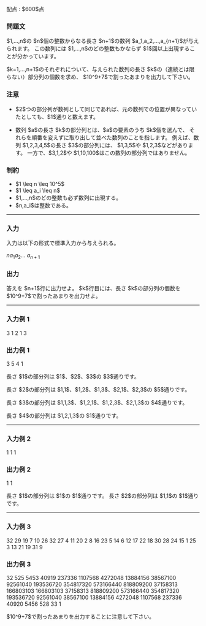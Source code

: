 
<div>

<span>

<span>

<p>
配点 : $600$点
</p>

<div>

<section>

### **問題文**

<p>
$1,...,n$の $n$個の整数からなる長さ $n+1$の数列 $a_1,a_2,...,a_{n+1}$が与えられます。
この数列には $1,...,n$のどの整数もかならず $1$回以上出現することが分かっています。
</p>

<p>
$k=1,...,n+1$のそれぞれについて、与えられた数列の長さ $k$の（連続とは限らない）部分列の個数を求め、
$10^9+7$で割ったあまりを出力して下さい。
</p>

</section>

</div>

<div>

<section>

### **注意**

<ul>

<li>

<p>
$2$つの部分列が数列として同じであれば、元の数列での位置が異なっていたとしても、$1$通りと数えます。
</p>

</li>

<li>

<p>
数列 $a$の長さ $k$の部分列とは、$a$の要素のうち $k$個を選んで、
それらを順番を変えずに取り出して並べた数列のことを指します。
例えば、数列 $1,2,3,4,5$の長さ $3$の部分列には、 $1,3,5$や $1,2,3$などがあります。
一方で、$3,1,2$や $1,10,100$はこの数列の部分列ではありません。
</p>

</li>

</ul>

</section>

</div>

<div>

<section>

### **制約**

<ul>

<li>
$1 \leq n \leq 10^5$
</li>

<li>
$1 \leq a_i \leq n$
</li>

<li>
$1,...,n$のどの整数も必ず数列に出現する。
</li>

<li>
$n,a_i$は整数である。
</li>

</ul>

</section>

</div>

---

<div>

<div>

<section>

### **入力**

<p>
入力は以下の形式で標準入力から与えられる。
</p>

<div>

$n$$a_1$$a_2$... $a_{n+1}$
</div>

</section>

</div>

<div>

<section>

### **出力**

<p>
答えを $n+1$行に出力せよ。
$k$行目には、長さ $k$の部分列の個数を $10^9+7$で割ったあまりを出力せよ。
</p>

</section>

</div>

</div>

---

<div>

<section>

### **入力例 1**

<div>

3
1 2 1 3

</div>

</section>

</div>

<div>

<section>

### **出力例 1**

<div>

3
5
4
1

</div>

<p>
長さ $1$の部分列は $1$、$2$、$3$の $3$通りです。
</p>

<p>
長さ $2$の部分列は $1,1$、$1,2$、$1,3$、$2,1$、$2,3$の $5$通りです。
</p>

<p>
長さ $3$の部分列は $1,1,3$、$1,2,1$、$1,2,3$、$2,1,3$の $4$通りです。
</p>

<p>
長さ $4$の部分列は $1,2,1,3$の $1$通りです。
</p>

</section>

</div>

---

<div>

<section>

### **入力例 2**

<div>

1
1 1

</div>

</section>

</div>

<div>

<section>

### **出力例 2**

<div>

1
1

</div>

<p>
長さ $1$の部分列は $1$の $1$通りです。
長さ $2$の部分列は $1,1$の $1$通りです。
</p>

</section>

</div>

---

<div>

<section>

### **入力例 3**

<div>

32
29 19 7 10 26 32 27 4 11 20 2 8 16 23 5 14 6 12 17 22 18 30 28 24 15 1 25 3 13 21 19 31 9

</div>

</section>

</div>

<div>

<section>

### **出力例 3**

<div>

32
525
5453
40919
237336
1107568
4272048
13884156
38567100
92561040
193536720
354817320
573166440
818809200
37158313
166803103
166803103
37158313
818809200
573166440
354817320
193536720
92561040
38567100
13884156
4272048
1107568
237336
40920
5456
528
33
1

</div>

<p>
$10^9+7$で割ったあまりを出力することに注意して下さい。
</p>

</section>

</div>

</span>

</span>

</div>
